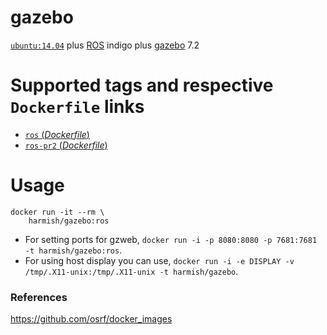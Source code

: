# gazebo

[`ubuntu:14.04`](https://hub.docker.com/_/ubuntu/) plus [ROS](http://www.ros.org/) indigo plus [gazebo](http://gazebosim.org/) 7.2

#  Supported tags and respective `Dockerfile` links

- [`ros` (*Dockerfile*)](https://github.com/harmishhk/dockerfiles/blob/master/gazebo/ros/Dockerfile)
- [`ros-pr2` (*Dockerfile*)](https://github.com/harmishhk/dockerfiles/blob/master/gazebo/ros-pr2/Dockerfile)

# Usage

```console
docker run -it --rm \
    harmish/gazebo:ros
```

- For setting ports for gzweb, ```docker run -i -p 8080:8080 -p 7681:7681 -t harmish/gazebo:ros```.
- For using host display you can use, ```docker run -i -e DISPLAY -v /tmp/.X11-unix:/tmp/.X11-unix -t harmish/gazebo```.

### References
https://github.com/osrf/docker_images
